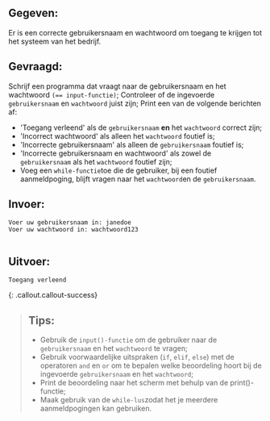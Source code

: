 ## Gegeven: 
Er is een correcte gebruikersnaam en wachtwoord om toegang te krijgen tot het systeem van het bedrijf.

## Gevraagd: 
Schrijf een programma dat vraagt naar de gebruikersnaam en het wachtwoord `(== input-functie)`;
Controleer of de ingevoerde `gebruikersnaam` en `wachtwoord` juist zijn;
Print een van de volgende berichten af:
* 'Toegang verleend' als de `gebruikersnaam` **en** het `wachtwoord` correct zijn;
* 'Incorrect wachtwoord' als alleen het `wachtwoord` foutief is;
* 'Incorrecte gebruikersnaam' als alleen de `gebruikersnaam` foutief is;
* 'Incorrecte gebruikersnaam en wachtwoord' als zowel de `gebruikersnaam` als het `wachtwoord` foutief zijn; 
* Voeg een `while-functie`toe die de gebruiker, bij een foutief aanmeldpoging, blijft vragen naar het `wachtwoord`en de `gebruikersnaam`. 


## Invoer: 
```
Voer uw gebruikersnaam in: janedoe
Voer uw wachtwoord in: wachtwoord123


```
## Uitvoer: 
```
Toegang verleend
```


{: .callout.callout-success}
>## Tips: 
>* Gebruik de `input()-functie` om de gebruiker naar de `gebruikersnaam` en het `wachtwoord` te vragen;
>* Gebruik voorwaardelijke uitspraken (`if`, `elif`, `else`) met de operatoren `and` en `or` om te bepalen welke beoordeling hoort bij de ingevoerde `gebruikersnaam` en het `wachtwoord`;
>* Print de beoordeling naar het scherm met behulp van de print()-functie; 
>* Maak gebruik van de `while-lus`zodat het je meerdere aanmeldpogingen kan gebruiken. 
